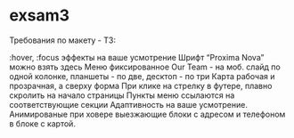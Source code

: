 # exsam3
Требования по макету - ТЗ:

:hover, :focus эффекты на ваше усмотрение
Шрифт “Proxima Nova” можно взять здесь 
Меню фиксированное
Our Team - на моб. слайд по одной колонке, планшеты - по две, десктоп - по три
Карта рабочая и прозрачная, а сверху форма
При клике на стрелку в футере, плавно скролить на начало страницы
Пункты меню ссылаются на соответствующие секции
Адаптивность на ваше усмотрение.
Анимированые при ховере выезжающие блоки с адресом и телефоном в блоке с картой. 

